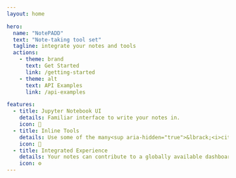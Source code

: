 ```yaml
---
layout: home

hero:
  name: "NotePADD"
  text: "Note-taking tool set"
  tagline: integrate your notes and tools
  actions:
    - theme: brand
      text: Get Started
      link: /getting-started
    - theme: alt
      text: API Examples
      link: /api-examples

features:
  - title: Jupyter Notebook UI
    details: Familiar interface to write your notes in.
    icon: 📔
  - title: Inline Tools
    details: Use some of the many<sup aria-hidden="true">&lbrack;<i>citation needed</i>]</sup> available tools in the same place as your notes.
    icon: 🔧
  - title: Integrated Experience
    details: Your notes can contribute to a globally available dashboard.
    icon: ⚙
---
```


